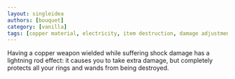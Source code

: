 ```yaml
---
layout: singleidea
authors: [bouquet]
category: [vanilla]
tags: [copper material, electricity, item destruction, damage adjustments]
---
```

Having a copper weapon wielded while suffering shock damage has a lightning rod
effect: it causes you to take extra damage, but completely protects all your
rings and wands from being destroyed.
